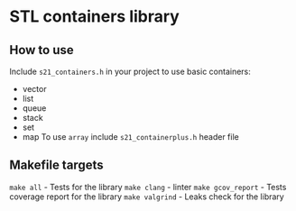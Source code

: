 # STL containers library

## How to use

Include `s21_containers.h` in your project to use basic containers: 
- vector
- list
- queue
- stack
- set
- map
To use `array` include `s21_containerplus.h` header file

## Makefile targets

`make all` - Tests for the library
`make clang` - linter
`make gcov_report` - Tests coverage report for the library
`make valgrind` - Leaks check for the library
